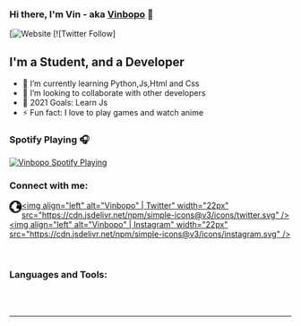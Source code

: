 ### Hi there, I'm Vin - aka [Vinbopo][github] 👋

[![Website]
[![Twitter Follow]

## I'm a Student, and a Developer 

- 🌱 I’m currently learning Python,Js,Html and Css 
- 👯 I’m looking to collaborate with other developers
- 🥅 2021 Goals: Learn Js
- ⚡ Fun fact: I love to play games and watch anime 

### Spotify Playing 🎧

[<img src="https://now-playing-codestackr.vercel.app/api/spotify-playing" alt="Vinbopo Spotify Playing" width="350" />](https://open.spotify.com/user/ylxfmd04qyv0mdx86pyqwxu6y)

### Connect with me:

[<img align="left" alt="Vinbopo" width="22px" src="https://raw.githubusercontent.com/iconic/open-iconic/master/svg/globe.svg" />][website]
[<img align="left" alt="Vinbopo" | Twitter" width="22px" src="https://cdn.jsdelivr.net/npm/simple-icons@v3/icons/twitter.svg" />][twitter]
[<img align="left" alt="Vinbopo" | Instagram" width="22px" src="https://cdn.jsdelivr.net/npm/simple-icons@v3/icons/instagram.svg" />][instagram]

<br />

### Languages and Tools:





<br />
<br />

---









[website]: vinbopo.github.io/login
[twitter]: https://twitter.com/vinbopo
[youtube]: https://www.youtube.com/channel/UCtFn84886bBVH_9hiMhFTDw
[instagram]: https://www.instagram.com/avisenakemal/
[github]: https://github.com/Vinbopo
